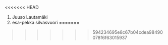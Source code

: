 <<<<<<< HEAD
1. Juuso Lautamäki
2. esa-pekka silvasvuori
=======

>>>>>>> 594234695e8c67b04cdea98490078f6f63015937
